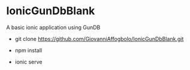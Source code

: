 # IonicGunDbBlank

A basic ionic application using GunDB

- git clone https://github.com/GiovanniAffogbolo/IonicGunDbBlank.git

- npm install

- ionic serve
